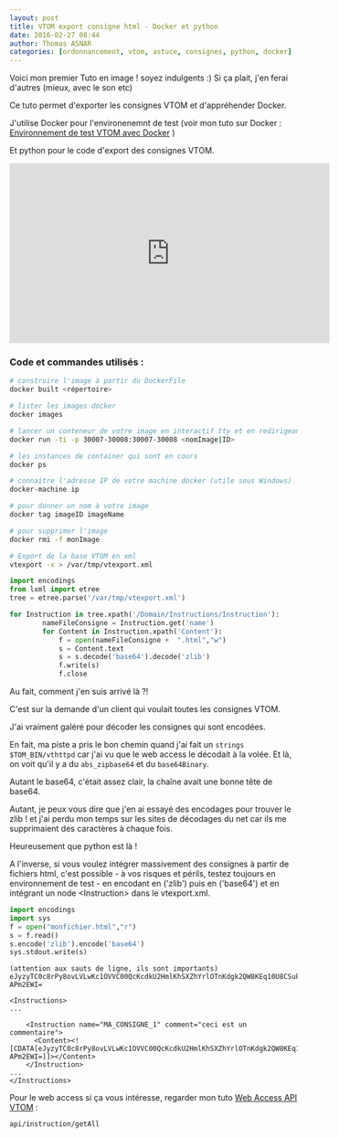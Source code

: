 ```yaml
---
layout: post
title: VTOM export consigne html - Docker et python 
date: 2016-02-27 08:44
author: Thomas ASNAR
categories: [ordonnancement, vtom, astuce, consignes, python, docker]
---
```

Voici mon premier Tuto en image ! soyez indulgents :) 
Si ça plait, j'en ferai d'autres (mieux, avec le son etc)

Ce tuto permet d'exporter les consignes VTOM et d'appréhender Docker.

J'utilise Docker pour l'environenemnt de test (voir mon tuto sur Docker : [Environnement de test VTOM avec Docker](https://thomas-asnar.github.io/docker-installation-serveur-vtom-test/) )

Et python pour le code d'export des consignes VTOM.

<iframe width="560" height="315" src="https://www.youtube.com/embed/QfWva3NoZCE" frameborder="0" allowfullscreen></iframe>

### Code et commandes utilisés : 

```bash
# construire l'image à partir du DockerFile
docker built <répertoire>

# lister les images docker
docker images

# lancer un conteneur de votre image en interactif tty et en redirigeant les ports de votre machine vers le conteneur (IHM)
docker run -ti -p 30007-30008:30007-30008 <nomImage|ID>

# les instances de container qui sont en cours
docker ps

# connaitre l'adresse IP de votre machine docker (utile sous Windows)
docker-machine ip

# pour donner un nom à votre image
docker tag imageID imageName

# pour supprimer l'image
docker rmi -f monImage

# Export de la base VTOM en xml
vtexport -x > /var/tmp/vtexport.xml
```

```python
import encodings
from lxml import etree
tree = etree.parse('/var/tmp/vtexport.xml')

for Instruction in tree.xpath('/Domain/Instructions/Instruction'):
		nameFileConsigne = Instruction.get('name')
		for Content in Instruction.xpath('Content'):
			f = open(nameFileConsigne +  ".html","w")
			s = Content.text
			s = s.decode('base64').decode('zlib')
			f.write(s)
			f.close
```


Au fait, comment j'en suis arrivé là ?!

C'est sur la demande d'un client qui voulait toutes les consignes VTOM.

J'ai vraiment galéré pour décoder les consignes qui sont encodées.

En fait, ma piste a pris le bon chemin quand j'ai fait un `strings $TOM_BIN/vthttpd` car j'ai vu que le web access le décodait à la volée. Et là, on voit qu'il y a du `abs_zipbase64` et du `base64Binary`.

Autant le base64, c'était assez clair, la chaîne avait une bonne tête de base64.

Autant, je peux vous dire que j'en ai essayé des encodages pour trouver le zlib ! et j'ai perdu mon temps sur les sites de décodages du net car ils me supprimaient des caractères à chaque fois.

Heureusement que python est là !

A l'inverse, si vous voulez intégrer massivement des consignes à partir de fichiers html, c'est possible - à vos risques et périls, testez toujours en environnement de test -  en encodant en ('zlib') puis en ('base64') et en intégrant un node &lt;Instruction&gt; dans le vtexport.xml.

```python
import encodings
import sys
f = open("monfichier.html","r")
s = f.read()
s.encode('zlib').encode('base64')
sys.stdout.write(s)
```

```
(attention aux sauts de ligne, ils sont importants)
eJyzyTC0c8rPy8ovLVLwKc1OVVC00QcKcdkU2HmlKhSXZhYrlOTnKdgk2QW8KEq10U8CSukX2HEB
APm2EWI=
```

```
<Instructions>
...
  
    <Instruction name="MA_CONSIGNE_1" comment="ceci est un commentaire">
      <Content><![CDATA[eJyzyTC0c8rPy8ovLVLwKc1OVVC00QcKcdkU2HmlKhSXZhYrlOTnKdgk2QW8KEq10U8CSukX2HEB
APm2EWI=]]></Content>
    </Instruction>
...
</Instructions>
```

Pour le web access si ça vous intéresse, regarder mon tuto [Web Access API VTOM](https://thomas-asnar.github.io/api-vtom-web-access/)  : 

```
api/instruction/getAll 
```
